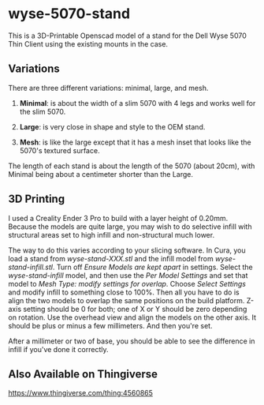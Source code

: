 # wyse-5070-stand
This is a 3D-Printable Openscad model of a stand for the Dell Wyse 5070 Thin Client using
the existing mounts in the case.

## Variations

There are three different variations: minimal, large, and mesh.

1. **Minimal**: is about the width of a slim 5070 with 4 legs and works well for the slim 5070.

2. **Large**: is very close in shape and style to the OEM stand.

3. **Mesh**: is like the large except that it has a mesh inset that looks like the 5070's textured surface.

The length of each stand is about the length of the 5070 (about 20cm), with Minimal being about a centimeter shorter than the Large.

## 3D Printing

I used a Creality Ender 3 Pro to build with a layer height of 0.20mm. Because the models are quite large, you may wish to do
selective infill with structural areas set to high infill and non-structural much lower.

The way to do this varies according to your slicing software. In Cura, you load a stand from _wyse-stand-XXX.stl_ and the
infill model from _wyse-stand-infill.stl_. Turn off _Ensure Models are kept apart_ in settings. Select the _wyse-stand-infill_ model, and
then use the _Per Model Settings_ and set that model to _Mesh Type: modify settings for overlap_. Choose _Select Settings_ and modify infill to something
close to 100%. Then all you have to do is align the two models to overlap the same positions on the build platform.
Z-axis setting should be 0 for both; one of X or Y should be zero depending on rotation. Use the overhead view and align the models
on the other axis. It should be plus or minus a few millimeters. And then you're set.

After a millimeter or two of base, you should be able to see the difference in infill if you've done it correctly.

## Also Available on Thingiverse
https://www.thingiverse.com/thing:4560865
